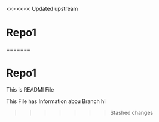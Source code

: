 <<<<<<< Updated upstream
# Repo1
=======
# Repo1


This is READMI File

This File has Information abou Branch
hi
>>>>>>> Stashed changes

